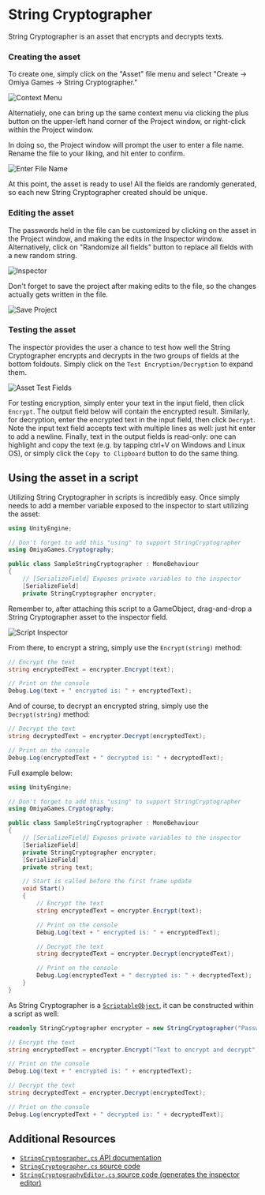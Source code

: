 # String Cryptographer

String Cryptographer is an asset that encrypts and decrypts texts.

### Creating the asset

To create one, simply click on the "Asset" file menu and select "Create -> Omiya Games -> String Cryptographer."

![Context Menu](https://omiyagames.github.io/omiya-games-cryptography/resources/string-cryptographer/context-menu.png)

Alternatiely, one can bring up the same context menu via clicking the plus button on the upper-left hand corner of the Project window, or right-click within the Project window.

In doing so, the Project window will prompt the user to enter a file name. Rename the file to your liking, and hit enter to confirm.

![Enter File Name](https://omiyagames.github.io/omiya-games-cryptography/resources/string-cryptographer/enter-file-name.png)

At this point, the asset is ready to use! All the fields are randomly generated, so each new String Cryptographer created should be unique.

### Editing the asset

The passwords held in the file can be customized by clicking on the asset in the Project window, and making the edits in the Inspector window. Alternatively, click on "Randomize all fields" button to replace all fields with a new random string.

![Inspector](https://omiyagames.github.io/omiya-games-cryptography/resources/string-cryptographer/inspector.png)

Don't forget to save the project after making edits to the file, so the changes actually gets written in the file.

![Save Project](https://omiyagames.github.io/omiya-games-cryptography/resources/string-cryptographer/save-project.png)

### Testing the asset

The inspector provides the user a chance to test how well the String Cryptographer encrypts and decrypts in the two groups of fields at the bottom foldouts. Simply click on the `Test Encryption/Decryption` to expand them.

![Asset Test Fields](https://omiyagames.github.io/omiya-games-cryptography/resources/string-cryptographer/test-asset.png)

For testing encryption, simply enter your text in the input field, then click `Encrypt`. The output field below will contain the encrypted result. Similarly, for decryption, enter the encrypted text in the input field, then click `Decrypt`. Note the input text field accepts text with multiple lines as well: just hit enter to add a newline. Finally, text in the output fields is read-only: one can highlight and copy the text (e.g. by tapping ctrl+V on Windows and Linux OS), or simply click the `Copy to Clipboard` button to do the same thing.

## Using the asset in a script

Utilizing String Cryptographer in scripts is incredibly easy. Once simply needs to add a member variable exposed to the inspector to start utilizing the asset:

```csharp
using UnityEngine;

// Don't forget to add this "using" to support StringCryptographer
using OmiyaGames.Cryptography;

public class SampleStringCryptographer : MonoBehaviour
{
    // [SerializeField] Exposes private variables to the inspector
    [SerializeField]
    private StringCryptographer encrypter;
```

Remember to, after attaching this script to a GameObject, drag-and-drop a String Cryptographer asset to the inspector field.

![Script Inspector](https://omiyagames.github.io/omiya-games-cryptography/resources/string-cryptographer/script.png)

From there, to encrypt a string, simply use the `Encrypt(string)` method:

```csharp
// Encrypt the text
string encryptedText = encrypter.Encrypt(text);

// Print on the console
Debug.Log(text + " encrypted is: " + encryptedText);
```

And of course, to decrypt an encrypted string, simply use the `Decrypt(string)` method:

```csharp
// Decrypt the text
string decryptedText = encrypter.Decrypt(encryptedText);

// Print on the console
Debug.Log(encryptedText + " decrypted is: " + decryptedText);
```

Full example below:
```csharp
using UnityEngine;

// Don't forget to add this "using" to support StringCryptographer
using OmiyaGames.Cryptography;

public class SampleStringCryptographer : MonoBehaviour
{
    // [SerializeField] Exposes private variables to the inspector
    [SerializeField]
    private StringCryptographer encrypter;
    [SerializeField]
    private string text;

    // Start is called before the first frame update
    void Start()
    {
        // Encrypt the text
        string encryptedText = encrypter.Encrypt(text);

        // Print on the console
        Debug.Log(text + " encrypted is: " + encryptedText);

        // Decrypt the text
        string decryptedText = encrypter.Decrypt(encryptedText);

        // Print on the console
        Debug.Log(encryptedText + " decrypted is: " + decryptedText);
    }
}
```

As String Cryptographer is a [`ScriptableObject`](https://docs.unity3d.com/ScriptReference/ScriptableObject.html), it can be constructed within a script as well:

```csharp
readonly StringCryptographer encrypter = new StringCryptographer("Password123 - Also my briefcase code...", "Salt key", "IV Key");

// Encrypt the text
string encryptedText = encrypter.Encrypt("Text to encrypt and decrypt");

// Print on the console
Debug.Log(text + " encrypted is: " + encryptedText);

// Decrypt the text
string decryptedText = encrypter.Decrypt(encryptedText);

// Print on the console
Debug.Log(encryptedText + " decrypted is: " + decryptedText);
```

## Additional Resources

- [`StringCryptographer.cs` API documentation](https://omiyagames.github.io/omiya-games-cryptography/api/OmiyaGames.Cryptography.StringCryptographer.html)
- [`StringCryptographer.cs` source code](https://github.com/OmiyaGames/omiya-games-cryptography/blob/master/Runtime/StringCryptographer.cs)
- [`StringCryptographyEditor.cs` source code (generates the inspector editor)](https://github.com/OmiyaGames/omiya-games-cryptography/blob/master/Editor/StringCryptographyEditor.cs)
